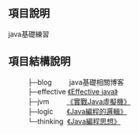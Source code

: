 ## 項目說明
java基礎練習
## 項目結構說明

&nbsp;&nbsp;&nbsp;&nbsp;&nbsp;&nbsp;&nbsp;&nbsp;&nbsp;&nbsp;├─blog&nbsp;&nbsp;&nbsp;&nbsp;&nbsp;&nbsp;&nbsp;&nbsp;&nbsp;java基礎相關博客<br/>
&nbsp;&nbsp;&nbsp;&nbsp;&nbsp;&nbsp;&nbsp;&nbsp;&nbsp;&nbsp;├─effective&nbsp;[《Effective java》](https://book.douban.com/subject/3360807/)<br/>
&nbsp;&nbsp;&nbsp;&nbsp;&nbsp;&nbsp;&nbsp;&nbsp;&nbsp;&nbsp;├─jvm&nbsp;&nbsp;&nbsp;&nbsp;&nbsp;&nbsp;&nbsp;&nbsp;&nbsp;[《實戰Java虛擬機》](https://book.douban.com/subject/26354292/)<br/>
&nbsp;&nbsp;&nbsp;&nbsp;&nbsp;&nbsp;&nbsp;&nbsp;&nbsp;&nbsp;├─logic&nbsp;&nbsp;&nbsp;&nbsp;&nbsp;&nbsp;&nbsp;[《Java編程的邏輯》](https://book.douban.com/subject/30133440/)<br/>
&nbsp;&nbsp;&nbsp;&nbsp;&nbsp;&nbsp;&nbsp;&nbsp;&nbsp;&nbsp;└─thinking&nbsp;&nbsp;[《Java編程思想》](https://book.douban.com/subject/2130190/)<br/>

